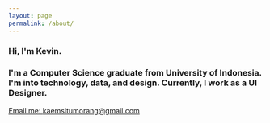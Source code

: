 ```yaml
---
layout: page
permalink: /about/
---
```


### Hi, I'm Kevin.

### I'm a Computer Science graduate from University of Indonesia. I'm into technology, data, and design. Currently, I work as a UI Designer.

[Email me: kaemsitumorang@gmail.com](mailto:kaemsitumorang@gmail.com)